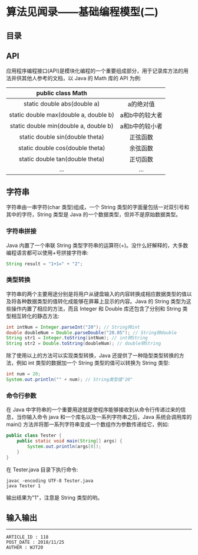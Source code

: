 
# 算法见闻录——基础编程模型(二) #

## 目录 ##

## API ##

应用程序编程接口(API)是模块化编程的一个重要组成部分，用于记录库方法的用法并供其他人参考的文档，以 Java 的 Math 库的 API 为例:

| public class Math                     |               |
| :-----------------------------------: | :-----------: |
| static double abs(double a)           | a的绝对值      |
| static double max(double a, double b) | a和b中的较大者 |
| static double min(double a, double b) | a和b中的较小者 |
| static double sin(double theta)       | 正弦函数       |
| static double cos(double theta)       | 余弦函数       |
| static double tan(double theta)       | 正切函数       |
| ...                                   | ...           |

## 字符串 ##

字符串由一串字符(char 类型)组成，一个 String 类型的字面量包括一对双引号和其中的字符，String 类型是 Java 的一个数据类型，但并不是原始数据类型。

### 字符串拼接 ###

Java 内置了一个串联 String 类型字符串的运算符(+)。没什么好解释的，大多数编程语言都可以使用+号拼接字符串:

```Java
String result = "1+1=" + "2";
```

### 类型转换 ###

字符串的两个主要用途分别是将用户从键盘输入的内容转换成相应数据类型的值以及将各种数据类型的值转化成能够在屏幕上显示的内容。Java 的 String 类型为这些操作内置了相应的方法，而且 Integer 和 Double 库还包含了分别和 String 类型相互转化的静态方法:

```Java
int intNum = Integer.parseInt("20"); // String转int
double doubleNum = Double.parseDouble("20.05"); // String转double
String str1 = Integer.toString(intNum); // int转String
String str2 = Double.toString(doubleNum); // double转String
```

除了使用以上的方法可以实现类型转换，Java 还提供了一种隐型类型转换的方法，例如 int 类型的数据加一个 String 类型的值可以转换为 String 类型:

```Java
int num = 20;
System.out.println("" + num); // String类型值"20"
```

### 命令行参数 ###

在 Java 中字符串的一个重要用途就是使程序能够接收到从命令行传递过来的信息，当你输入命令 java 和一个库名以及一系列字符串之后，Java 系统会调用库的 main() 方法并将那一系列字符串变成一个数组作为参数传递给它，例如:

```Java
public class Tester {
    public static void main(String[] args) {
        System.out.println(args[0]);
    }
}
```

在 Tester.java 目录下执行命令:

```
javac -encoding UTF-8 Tester.java
java Tester 1
```

输出结果为"1"，注意是 String 类型的哟。

## 输入输出 ##

---

```
ARTICLE_ID : 118
POST_DATE : 2018/11/25
AUTHER : WJT20
```
